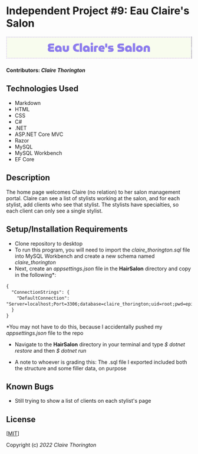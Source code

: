 # Independent Project #9: Eau Claire's Salon
![a picture of the Salon's header](HairSalon/wwwroot/img/header1.jpg)

#### Contributors: _**Claire Thorington**_

## Technologies Used

* Markdown
* HTML
* CSS
* C#
* .NET
* ASP.NET Core MVC
* Razor
* MySQL
* MySQL Workbench
* EF Core

## Description

The home page welcomes Claire (no relation) to her salon management portal. Claire can see a list of stylists working at the salon, and for each stylist, add clients who see that stylist. The stylists have specialties, so each client can only see a single stylist.

## Setup/Installation Requirements

* Clone repository to desktop
* To run this program, you will need to import the _claire_thorington.sql_ file into MySQL Workbench and create a new schema named _claire_thorington_
* Next, create an _appsettings.json_ file in the __HairSalon__ directory and copy in the following*:

```
{
  "ConnectionStrings": {
    "DefaultConnection": "Server=localhost;Port=3306;database=claire_thorington;uid=root;pwd=epicodus;"
  }
}
```
*You may not have to do this, because I accidentally pushed my _appsettings.json_ file to the repo

* Navigate to the __HairSalon__ directory in your terminal and type _$ dotnet restore_ and then _$ dotnet run_ 

* A note to whoever is grading this: The .sql file I exported included both the structure and some filler data, on purpose


## Known Bugs

* Still trying to show a list of clients on each stylist's page


## License

[<a href=LICENSE>MIT</a>]

Copyright (c) _2022_ _Claire Thorington_


